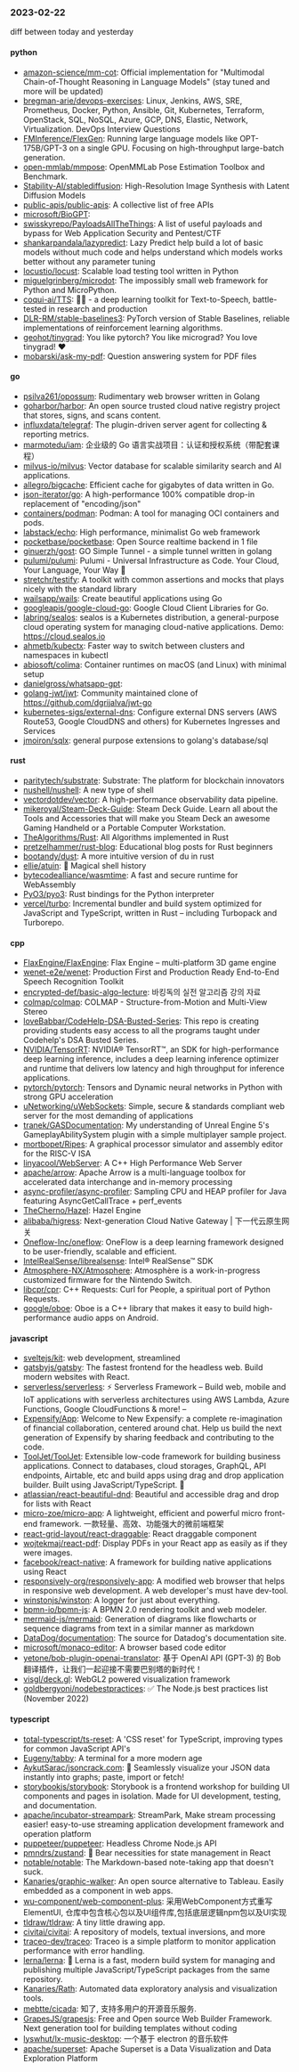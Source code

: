 ### 2023-02-22
diff between today and yesterday

#### python
* [amazon-science/mm-cot](https://github.com/amazon-science/mm-cot): Official implementation for "Multimodal Chain-of-Thought Reasoning in Language Models" (stay tuned and more will be updated)
* [bregman-arie/devops-exercises](https://github.com/bregman-arie/devops-exercises): Linux, Jenkins, AWS, SRE, Prometheus, Docker, Python, Ansible, Git, Kubernetes, Terraform, OpenStack, SQL, NoSQL, Azure, GCP, DNS, Elastic, Network, Virtualization. DevOps Interview Questions
* [FMInference/FlexGen](https://github.com/FMInference/FlexGen): Running large language models like OPT-175B/GPT-3 on a single GPU. Focusing on high-throughput large-batch generation.
* [open-mmlab/mmpose](https://github.com/open-mmlab/mmpose): OpenMMLab Pose Estimation Toolbox and Benchmark.
* [Stability-AI/stablediffusion](https://github.com/Stability-AI/stablediffusion): High-Resolution Image Synthesis with Latent Diffusion Models
* [public-apis/public-apis](https://github.com/public-apis/public-apis): A collective list of free APIs
* [microsoft/BioGPT](https://github.com/microsoft/BioGPT): 
* [swisskyrepo/PayloadsAllTheThings](https://github.com/swisskyrepo/PayloadsAllTheThings): A list of useful payloads and bypass for Web Application Security and Pentest/CTF
* [shankarpandala/lazypredict](https://github.com/shankarpandala/lazypredict): Lazy Predict help build a lot of basic models without much code and helps understand which models works better without any parameter tuning
* [locustio/locust](https://github.com/locustio/locust): Scalable load testing tool written in Python
* [miguelgrinberg/microdot](https://github.com/miguelgrinberg/microdot): The impossibly small web framework for Python and MicroPython.
* [coqui-ai/TTS](https://github.com/coqui-ai/TTS): 🐸💬 - a deep learning toolkit for Text-to-Speech, battle-tested in research and production
* [DLR-RM/stable-baselines3](https://github.com/DLR-RM/stable-baselines3): PyTorch version of Stable Baselines, reliable implementations of reinforcement learning algorithms.
* [geohot/tinygrad](https://github.com/geohot/tinygrad): You like pytorch? You like micrograd? You love tinygrad! ❤️
* [mobarski/ask-my-pdf](https://github.com/mobarski/ask-my-pdf): Question answering system for PDF files

#### go
* [psilva261/opossum](https://github.com/psilva261/opossum): Rudimentary web browser written in Golang
* [goharbor/harbor](https://github.com/goharbor/harbor): An open source trusted cloud native registry project that stores, signs, and scans content.
* [influxdata/telegraf](https://github.com/influxdata/telegraf): The plugin-driven server agent for collecting & reporting metrics.
* [marmotedu/iam](https://github.com/marmotedu/iam): 企业级的 Go 语言实战项目：认证和授权系统（带配套课程）
* [milvus-io/milvus](https://github.com/milvus-io/milvus): Vector database for scalable similarity search and AI applications.
* [allegro/bigcache](https://github.com/allegro/bigcache): Efficient cache for gigabytes of data written in Go.
* [json-iterator/go](https://github.com/json-iterator/go): A high-performance 100% compatible drop-in replacement of "encoding/json"
* [containers/podman](https://github.com/containers/podman): Podman: A tool for managing OCI containers and pods.
* [labstack/echo](https://github.com/labstack/echo): High performance, minimalist Go web framework
* [pocketbase/pocketbase](https://github.com/pocketbase/pocketbase): Open Source realtime backend in 1 file
* [ginuerzh/gost](https://github.com/ginuerzh/gost): GO Simple Tunnel - a simple tunnel written in golang
* [pulumi/pulumi](https://github.com/pulumi/pulumi): Pulumi - Universal Infrastructure as Code. Your Cloud, Your Language, Your Way 🚀
* [stretchr/testify](https://github.com/stretchr/testify): A toolkit with common assertions and mocks that plays nicely with the standard library
* [wailsapp/wails](https://github.com/wailsapp/wails): Create beautiful applications using Go
* [googleapis/google-cloud-go](https://github.com/googleapis/google-cloud-go): Google Cloud Client Libraries for Go.
* [labring/sealos](https://github.com/labring/sealos): sealos is a Kubernetes distribution, a general-purpose cloud operating system for managing cloud-native applications. Demo: https://cloud.sealos.io
* [ahmetb/kubectx](https://github.com/ahmetb/kubectx): Faster way to switch between clusters and namespaces in kubectl
* [abiosoft/colima](https://github.com/abiosoft/colima): Container runtimes on macOS (and Linux) with minimal setup
* [danielgross/whatsapp-gpt](https://github.com/danielgross/whatsapp-gpt): 
* [golang-jwt/jwt](https://github.com/golang-jwt/jwt): Community maintained clone of https://github.com/dgrijalva/jwt-go
* [kubernetes-sigs/external-dns](https://github.com/kubernetes-sigs/external-dns): Configure external DNS servers (AWS Route53, Google CloudDNS and others) for Kubernetes Ingresses and Services
* [jmoiron/sqlx](https://github.com/jmoiron/sqlx): general purpose extensions to golang's database/sql

#### rust
* [paritytech/substrate](https://github.com/paritytech/substrate): Substrate: The platform for blockchain innovators
* [nushell/nushell](https://github.com/nushell/nushell): A new type of shell
* [vectordotdev/vector](https://github.com/vectordotdev/vector): A high-performance observability data pipeline.
* [mikeroyal/Steam-Deck-Guide](https://github.com/mikeroyal/Steam-Deck-Guide): Steam Deck Guide. Learn all about the Tools and Accessories that will make you Steam Deck an awesome Gaming Handheld or a Portable Computer Workstation.
* [TheAlgorithms/Rust](https://github.com/TheAlgorithms/Rust): All Algorithms implemented in Rust
* [pretzelhammer/rust-blog](https://github.com/pretzelhammer/rust-blog): Educational blog posts for Rust beginners
* [bootandy/dust](https://github.com/bootandy/dust): A more intuitive version of du in rust
* [ellie/atuin](https://github.com/ellie/atuin): 🐢 Magical shell history
* [bytecodealliance/wasmtime](https://github.com/bytecodealliance/wasmtime): A fast and secure runtime for WebAssembly
* [PyO3/pyo3](https://github.com/PyO3/pyo3): Rust bindings for the Python interpreter
* [vercel/turbo](https://github.com/vercel/turbo): Incremental bundler and build system optimized for JavaScript and TypeScript, written in Rust – including Turbopack and Turborepo.

#### cpp
* [FlaxEngine/FlaxEngine](https://github.com/FlaxEngine/FlaxEngine): Flax Engine – multi-platform 3D game engine
* [wenet-e2e/wenet](https://github.com/wenet-e2e/wenet): Production First and Production Ready End-to-End Speech Recognition Toolkit
* [encrypted-def/basic-algo-lecture](https://github.com/encrypted-def/basic-algo-lecture): 바킹독의 실전 알고리즘 강의 자료
* [colmap/colmap](https://github.com/colmap/colmap): COLMAP - Structure-from-Motion and Multi-View Stereo
* [loveBabbar/CodeHelp-DSA-Busted-Series](https://github.com/loveBabbar/CodeHelp-DSA-Busted-Series): This repo is creating providing students easy access to all the programs taught under Codehelp's DSA Busted Series.
* [NVIDIA/TensorRT](https://github.com/NVIDIA/TensorRT): NVIDIA® TensorRT™, an SDK for high-performance deep learning inference, includes a deep learning inference optimizer and runtime that delivers low latency and high throughput for inference applications.
* [pytorch/pytorch](https://github.com/pytorch/pytorch): Tensors and Dynamic neural networks in Python with strong GPU acceleration
* [uNetworking/uWebSockets](https://github.com/uNetworking/uWebSockets): Simple, secure & standards compliant web server for the most demanding of applications
* [tranek/GASDocumentation](https://github.com/tranek/GASDocumentation): My understanding of Unreal Engine 5's GameplayAbilitySystem plugin with a simple multiplayer sample project.
* [mortbopet/Ripes](https://github.com/mortbopet/Ripes): A graphical processor simulator and assembly editor for the RISC-V ISA
* [linyacool/WebServer](https://github.com/linyacool/WebServer): A C++ High Performance Web Server
* [apache/arrow](https://github.com/apache/arrow): Apache Arrow is a multi-language toolbox for accelerated data interchange and in-memory processing
* [async-profiler/async-profiler](https://github.com/async-profiler/async-profiler): Sampling CPU and HEAP profiler for Java featuring AsyncGetCallTrace + perf_events
* [TheCherno/Hazel](https://github.com/TheCherno/Hazel): Hazel Engine
* [alibaba/higress](https://github.com/alibaba/higress): Next-generation Cloud Native Gateway | 下一代云原生网关
* [Oneflow-Inc/oneflow](https://github.com/Oneflow-Inc/oneflow): OneFlow is a deep learning framework designed to be user-friendly, scalable and efficient.
* [IntelRealSense/librealsense](https://github.com/IntelRealSense/librealsense): Intel® RealSense™ SDK
* [Atmosphere-NX/Atmosphere](https://github.com/Atmosphere-NX/Atmosphere): Atmosphère is a work-in-progress customized firmware for the Nintendo Switch.
* [libcpr/cpr](https://github.com/libcpr/cpr): C++ Requests: Curl for People, a spiritual port of Python Requests.
* [google/oboe](https://github.com/google/oboe): Oboe is a C++ library that makes it easy to build high-performance audio apps on Android.

#### javascript
* [sveltejs/kit](https://github.com/sveltejs/kit): web development, streamlined
* [gatsbyjs/gatsby](https://github.com/gatsbyjs/gatsby): The fastest frontend for the headless web. Build modern websites with React.
* [serverless/serverless](https://github.com/serverless/serverless): ⚡ Serverless Framework – Build web, mobile and IoT applications with serverless architectures using AWS Lambda, Azure Functions, Google CloudFunctions & more! –
* [Expensify/App](https://github.com/Expensify/App): Welcome to New Expensify: a complete re-imagination of financial collaboration, centered around chat. Help us build the next generation of Expensify by sharing feedback and contributing to the code.
* [ToolJet/ToolJet](https://github.com/ToolJet/ToolJet): Extensible low-code framework for building business applications. Connect to databases, cloud storages, GraphQL, API endpoints, Airtable, etc and build apps using drag and drop application builder. Built using JavaScript/TypeScript. 🚀
* [atlassian/react-beautiful-dnd](https://github.com/atlassian/react-beautiful-dnd): Beautiful and accessible drag and drop for lists with React
* [micro-zoe/micro-app](https://github.com/micro-zoe/micro-app): A lightweight, efficient and powerful micro front-end framework. 一款轻量、高效、功能强大的微前端框架
* [react-grid-layout/react-draggable](https://github.com/react-grid-layout/react-draggable): React draggable component
* [wojtekmaj/react-pdf](https://github.com/wojtekmaj/react-pdf): Display PDFs in your React app as easily as if they were images.
* [facebook/react-native](https://github.com/facebook/react-native): A framework for building native applications using React
* [responsively-org/responsively-app](https://github.com/responsively-org/responsively-app): A modified web browser that helps in responsive web development. A web developer's must have dev-tool.
* [winstonjs/winston](https://github.com/winstonjs/winston): A logger for just about everything.
* [bpmn-io/bpmn-js](https://github.com/bpmn-io/bpmn-js): A BPMN 2.0 rendering toolkit and web modeler.
* [mermaid-js/mermaid](https://github.com/mermaid-js/mermaid): Generation of diagrams like flowcharts or sequence diagrams from text in a similar manner as markdown
* [DataDog/documentation](https://github.com/DataDog/documentation): The source for Datadog's documentation site.
* [microsoft/monaco-editor](https://github.com/microsoft/monaco-editor): A browser based code editor
* [yetone/bob-plugin-openai-translator](https://github.com/yetone/bob-plugin-openai-translator): 基于 OpenAI API (GPT-3) 的 Bob 翻译插件，让我们一起迎接不需要巴别塔的新时代！
* [visgl/deck.gl](https://github.com/visgl/deck.gl): WebGL2 powered visualization framework
* [goldbergyoni/nodebestpractices](https://github.com/goldbergyoni/nodebestpractices): ✅ The Node.js best practices list (November 2022)

#### typescript
* [total-typescript/ts-reset](https://github.com/total-typescript/ts-reset): A 'CSS reset' for TypeScript, improving types for common JavaScript API's
* [Eugeny/tabby](https://github.com/Eugeny/tabby): A terminal for a more modern age
* [AykutSarac/jsoncrack.com](https://github.com/AykutSarac/jsoncrack.com): 🔮 Seamlessly visualize your JSON data instantly into graphs; paste, import or fetch!
* [storybookjs/storybook](https://github.com/storybookjs/storybook): Storybook is a frontend workshop for building UI components and pages in isolation. Made for UI development, testing, and documentation.
* [apache/incubator-streampark](https://github.com/apache/incubator-streampark): StreamPark, Make stream processing easier! easy-to-use streaming application development framework and operation platform
* [puppeteer/puppeteer](https://github.com/puppeteer/puppeteer): Headless Chrome Node.js API
* [pmndrs/zustand](https://github.com/pmndrs/zustand): 🐻 Bear necessities for state management in React
* [notable/notable](https://github.com/notable/notable): The Markdown-based note-taking app that doesn't suck.
* [Kanaries/graphic-walker](https://github.com/Kanaries/graphic-walker): An open source alternative to Tableau. Easily embedded as a component in web apps.
* [wu-component/web-component-plus](https://github.com/wu-component/web-component-plus): 采用WebComponent方式重写ElementUI, 仓库中包含核心包以及UI组件库,包括底层逻辑npm包以及UI实现
* [tldraw/tldraw](https://github.com/tldraw/tldraw): A tiny little drawing app.
* [civitai/civitai](https://github.com/civitai/civitai): A repository of models, textual inversions, and more
* [traceo-dev/traceo](https://github.com/traceo-dev/traceo): Traceo is a simple platform to monitor application performance with error handling.
* [lerna/lerna](https://github.com/lerna/lerna): 🐉 Lerna is a fast, modern build system for managing and publishing multiple JavaScript/TypeScript packages from the same repository.
* [Kanaries/Rath](https://github.com/Kanaries/Rath): Automated data exploratory analysis and visualization tools.
* [mebtte/cicada](https://github.com/mebtte/cicada): 知了, 支持多用户的开源音乐服务.
* [GrapesJS/grapesjs](https://github.com/GrapesJS/grapesjs): Free and Open source Web Builder Framework. Next generation tool for building templates without coding
* [lyswhut/lx-music-desktop](https://github.com/lyswhut/lx-music-desktop): 一个基于 electron 的音乐软件
* [apache/superset](https://github.com/apache/superset): Apache Superset is a Data Visualization and Data Exploration Platform
